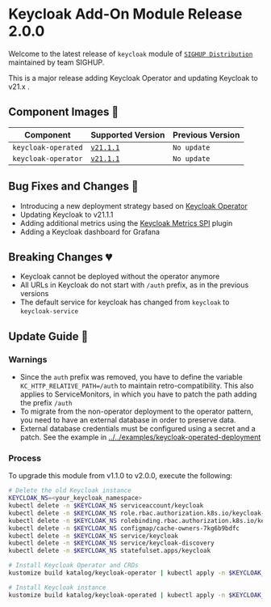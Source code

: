 # Keycloak Add-On Module Release 2.0.0

Welcome to the latest release of `keycloak` module of [`SIGHUP Distribution`](https://github.com/sighupio/fury-distribution) maintained by team SIGHUP.

This is a major release adding Keycloak Operator and updating Keycloak to v21.x .

## Component Images 🚢

| Component               | Supported Version                                                                                   | Previous Version |
| ----------------------- | --------------------------------------------------------------------------------------------------- | ---------------- |
| `keycloak-operated`     | [`v21.1.1`](https://github.com/keycloak/keycloak/releases/tag/21.1.1)                               | `No update`      |
| `keycloak-operator`     | [`v21.1.1`](https://github.com/keycloak/keycloak-k8s-resources/releases/tag/21.1.1)                 | `No update`      |

## Bug Fixes and Changes 🐛

- Introducing a new deployment strategy based on [Keycloak Operator](https://www.keycloak.org/guides#operator)
- Updating Keycloak to v21.1.1
- Adding additional metrics using the [Keycloak Metrics SPI](https://github.com/aerogear/keycloak-metrics-spi) plugin
- Adding a Keycloak dashboard for Grafana

## Breaking Changes 💔

- Keycloak cannot be deployed without the operator anymore
- All URLs in Keycloak do not start with `/auth` prefix, as in the previous versions
- The default service for keycloak has changed from `keycloak` to `keycloak-service`

## Update Guide 🦮

### Warnings

- Since the `auth` prefix was removed, you have to define the variable `KC_HTTP_RELATIVE_PATH=/auth` to maintain retro-compatibility. This also applies to ServiceMonitors, in which you have to patch the path adding the prefix `/auth`
- To migrate from the non-operator deployment to the operator pattern, you need to have an external database in order to preserve data.
- External database credentials must be configured using a secret and a patch. See the example in [../../examples/keycloak-operated-deployment](../../examples/keycloak-operated-deployment)

### Process

To upgrade this module from v1.1.0 to v2.0.0, execute the following:

```bash
# Delete the old Keycloak instance
KEYCLOAK_NS=<your_keycloak_namespace>
kubectl delete -n $KEYCLOAK_NS serviceaccount/keycloak
kubectl delete -n $KEYCLOAK_NS role.rbac.authorization.k8s.io/keycloak-viewer
kubectl delete -n $KEYCLOAK_NS rolebinding.rbac.authorization.k8s.io/keycloak-view
kubectl delete -n $KEYCLOAK_NS configmap/cache-owners-7kg6b9bdfc
kubectl delete -n $KEYCLOAK_NS service/keycloak
kubectl delete -n $KEYCLOAK_NS service/keycloak-discovery
kubectl delete -n $KEYCLOAK_NS statefulset.apps/keycloak

# Install Keycloak Operator and CRDs
kustomize build katalog/keycloak-operator | kubectl apply -n $KEYCLOAK_NS -f - 

# Install Keycloak instance
kustomize build katalog/keycloak-operated | kubectl apply -n $KEYCLOAK_NS -f - 
```